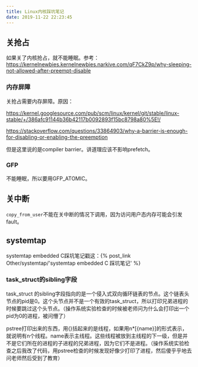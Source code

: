 ```yaml
---
title: Linux内核踩坑笔记
date: 2019-11-22 22:23:45
---
```


## 关抢占

如果关了内核抢占，就不能睡眠。参考：<https://kernelnewbies.kernelnewbies.narkive.com/qF7CkZ9p/why-sleeping-not-allowed-after-preempt-disable>

### 内存屏障

关抢占需要内存屏障。原因：

<https://kernel.googlesource.com/pub/scm/linux/kernel/git/stable/linux-stable/+/386afc91144b36b42117b0092893f15bc8798a80%5E!/>

<https://stackoverflow.com/questions/33864903/why-a-barrier-is-enough-for-disabling-or-enabling-the-preemption>

但是这里说的是compiler barrier。讲道理应该不影响prefetch。

### GFP

不能睡眠，所以要用GFP_ATOMIC。

## 关中断

`copy_from_user`不能在关中断的情况下调用，因为访问用户态内存可能会引发fault。

## systemtap

systemtap embedded C踩坑笔记戳这：{% post_link Other/systemtap/'systemtap embedded C 踩坑笔记' %}

### task_struct的sibling字段

task_struct 的sibling字段指向的是一个侵入式双向循环链表的节点。这个链表头节点的pid是0。这个头节点并不是一个有效的task_struct，所以打印兄弟进程的时候要跳过这个头节点。（操作系统实验检查的时候被老师问为什么会打印出一个pid为0的进程，被问懵了）

pstree打印出来的东西，用{}括起来的是线程，如果用n*[{name}]的形式表示，就说明有n个线程。name表示主线程。这些线程被放到主线程的下一级，但是并不是它们所在的进程的子进程的兄弟进程，因为它们不是进程。（操作系统实验检查之后我改了代码，用pstree检查的时候发现好像少打印了进程，然后傻乎乎地去问老师然后受到了教育）
